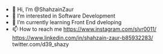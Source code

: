 - 👋 Hi, I’m @ShahzainZaur
- 👀 I’m interested in Software Development
- 🌱 I’m currently learning Front End dveloping
- 📫 How to reach me https://www.instagram.com/slvr0011/
https://www.linkedin.com/in/shahzain-zaur-b85932283/
twitter.com/d39_shazy
